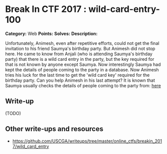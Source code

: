 # Break In CTF 2017 : wild-card-entry-100

**Category:** Web
**Points:** 
**Solves:** 
**Description:**

Unfortunately, Animesh, even after repetitive efforts, could not get the final invitation to his friend Saumya's birthday party. But Animesh did not stop here. He came to know from Anjali (who is attending Saumya's birthday party) that there is a wild card entry in the party, but the key required for that is not known by anyone except Saumya. Now interestingly Saumya had kept the details of people coming to the party in a database. Now Animesh tries his luck for the last time to get the 'wild card key' required for the birthday party. Can you help Animesh in his last attempt? 
It is known that Saumya usually checks the details of people coming to the party from: [here](https://felicity.iiit.ac.in/contest/extra/getans/)

## Write-up

(TODO)

## Other write-ups and resources

* https://github.com/USCGA/writeups/tree/master/online_ctfs/breakin_2017/wild_card_entry
